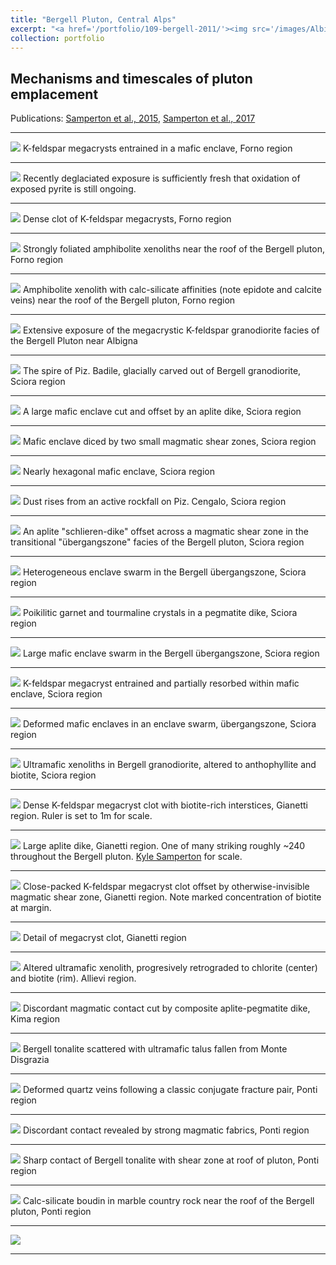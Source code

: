 ```yaml
---
title: "Bergell Pluton, Central Alps"
excerpt: "<a href='/portfolio/109-bergell-2011/'><img src='/images/Albigna1.jpg'></a>"
collection: portfolio
---
```

Mechanisms and timescales of pluton emplacement
---
Publications: [Samperton et al., 2015](https://brenhinkeller.github.io/publication/2015-10-01-Samperton-etal-2015), [Samperton et al., 2017](https://brenhinkeller.github.io/publication/2017-08-23-Samperton-etal-2017)

---

<a href='/images/BergellMegacrystEnclave1.jpg'><img src='/images/BergellMegacrystEnclave1.jpg'></a>
K-feldspar megacrysts entrained in a mafic enclave, Forno region

---

<a href='/images/BergellPyrite.jpg'><img src='/images/BergellPyrite.jpg'></a>
Recently deglaciated exposure is sufficiently fresh that oxidation of exposed pyrite is still ongoing.

---

<a href='/images/BergellMegacrystClot1.jpg'><img src='/images/BergellMegacrystClot1.jpg'></a>
Dense clot of K-feldspar megacrysts, Forno region

---

<a href='/images/BergellAmphiboliteXenolith1.jpg'><img src='/images/BergellAmphiboliteXenolith1.jpg'></a>
Strongly foliated amphibolite xenoliths near the roof of the Bergell pluton, Forno region

---

<a href='/images/BergellAmphiboliteXenolith2.jpg'><img src='/images/BergellAmphiboliteXenolith2.jpg'></a>
Amphibolite xenolith with calc-silicate affinities (note epidote and calcite veins) near the roof of the Bergell pluton, Forno region

---

<a href='/images/Albigna1.jpg'><img src='/images/Albigna1.jpg'></a>
Extensive exposure of the megacrystic K-feldspar granodiorite facies of the Bergell Pluton near Albigna

---

<a href='/images/BergellBadile1.jpg'><img src='/images/BergellBadile1.jpg'></a>
The spire of Piz. Badile, glacially carved out of Bergell granodiorite, Sciora region

---

<a href='/images/BergellOffsetEnclave1.jpg'><img src='/images/BergellOffsetEnclave1.jpg'></a>
A large mafic enclave cut and offset by an aplite dike, Sciora region

---

<a href='/images/BergellOffsetEnclave2.jpg'><img src='/images/BergellOffsetEnclave2.jpg'></a>
Mafic enclave diced by two small magmatic shear zones, Sciora region

---

<a href='/images/BergellHexagonalEnclave1.jpg'><img src='/images/BergellHexagonalEnclave1.jpg'></a>
Nearly hexagonal mafic enclave, Sciora region

---

<a href='/images/BergellRockfall1.jpg'><img src='/images/BergellRockfall1.jpg'></a>
Dust rises from an active rockfall on Piz. Cengalo, Sciora region

---

<a href='/images/BergellOffsetDike1.jpg'><img src='/images/BergellOffsetDike1.jpg'></a>
An aplite "schlieren-dike" offset across a magmatic shear zone in the transitional "übergangszone" facies of the Bergell pluton, Sciora region

---

<a href='/images/BergellEnclaveSwarm1.jpg'><img src='/images/BergellEnclaveSwarm1.jpg'></a>
Heterogeneous enclave swarm in the Bergell übergangszone, Sciora region

---

<a href='/images/BergellPegmatite1.jpg'><img src='/images/BergellPegmatite1.jpg'></a>
Poikilitic garnet and tourmaline crystals in a pegmatite dike, Sciora region

---

<a href='/images/BergellEnclaveSwarm2.jpg'><img src='/images/BergellEnclaveSwarm2.jpg'></a>
Large mafic enclave swarm in the Bergell übergangszone, Sciora region

---

<a href='/images/BergellMegacrystEnclave2.jpg'><img src='/images/BergellMegacrystEnclave2.jpg'></a>
K-feldspar megacryst entrained and partially resorbed within mafic enclave, Sciora region

---

<a href='/images/BergellEnclaveSwarm3.jpg'><img src='/images/BergellEnclaveSwarm3.jpg'></a>
Deformed mafic enclaves in an enclave swarm, übergangszone, Sciora region

---

<a href='/images/BergellXenolith1.jpg'><img src='/images/BergellXenolith1.jpg'></a>
Ultramafic xenoliths in Bergell granodiorite, altered to anthophyllite and biotite, Sciora region

---

<a href='/images/BergellMegacrystClot2.jpg'><img src='/images/BergellMegacrystClot2.jpg'></a>
Dense K-feldspar megacryst clot with biotite-rich interstices, Gianetti region. Ruler is set to 1m for scale.

---

<a href='/images/BergellAplite1.jpg'><img src='/images/BergellAplite1.jpg'></a>
Large aplite dike, Gianetti region. One of many striking roughly ~240 throughout the Bergell pluton. [Kyle Samperton](https://pls.llnl.gov/people/staff-bios/nacs/samperton-k) for scale.

---

<a href='/images/BergellMegacrystClot3.jpg'><img src='/images/BergellMegacrystClot3.jpg'></a>
Close-packed K-feldspar megacryst clot offset by otherwise-invisible magmatic shear zone, Gianetti region. Note marked concentration of biotite at margin.

---

<a href='/images/BergellMegacrystClot4.jpg'><img src='/images/BergellMegacrystClot4.jpg'></a>
Detail of megacryst clot, Gianetti region

---

<a href='/images/BergellXenolith2.jpg'><img src='/images/BergellXenolith2.jpg'></a>
Altered ultramafic xenolith, progresively retrograded to chlorite (center) and biotite (rim). Allievi region.

---

<a href='/images/BergellContact1.jpg'><img src='/images/BergellContact1.jpg'></a>
Discordant magmatic contact cut by composite aplite-pegmatite dike, Kima region

---

<a href='/images/Disgrazia1.jpg'><img src='/images/Disgrazia1.jpg'></a>
Bergell tonalite scattered with ultramafic talus fallen from Monte Disgrazia

---

<a href='/images/BergellConjugateFracture1.jpg'><img src='/images/BergellConjugateFracture1.jpg'></a>
Deformed quartz veins following a classic conjugate fracture pair, Ponti region

---

<a href='/images/BergellContact2.jpg'><img src='/images/BergellContact2.jpg'></a>
Discordant contact revealed by strong magmatic fabrics, Ponti region

---

<a href='/images/BergellContact3.jpg'><img src='/images/BergellContact3.jpg'></a>
Sharp contact of Bergell tonalite with shear zone at roof of pluton, Ponti region

---

<a href='/images/BergellBoudin1.jpg'><img src='/images/BergellBoudin1.jpg'></a>
Calc-silicate boudin in marble country rock near the roof of the Bergell pluton, Ponti region

---

<a href='/images/BergellBlair1.jpg'><img src='/images/BergellBlair1.jpg'></a>

---










